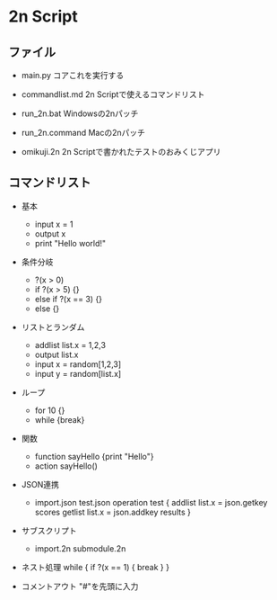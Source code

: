 # 2n Script

## ファイル

- main.py コアこれを実行する

- commandlist.md 2n Scriptで使えるコマンドリスト

- run_2n.bat Windowsの2nパッチ

- run_2n.command Macの2nパッチ

- omikuji.2n 2n Scriptで書かれたテストのおみくじアプリ

## コマンドリスト

- 基本
    - input x = 1
    - output x
    - print "Hello world!"

- 条件分岐
    - ?(x > 0)
    - if ?(x > 5) {}
    - else if ?(x == 3) {}
    - else {}

- リストとランダム
    - addlist list.x = 1,2,3
    - output list.x
    - input x = random[1,2,3]
    - input y = random[list.x]

- ループ
    - for 10 {}
    - while {break}

- 関数
    - function sayHello {print "Hello"}
    - action sayHello()

- JSON連携
    - import.json test.json
operation test {
  addlist list.x = json.getkey scores
  getlist list.x = json.addkey results
}

- サブスクリプト
    - import.2n submodule.2n

- ネスト処理
while
{
  if ?(x == 1)
  {
    break
  }
}

- コメントアウト
"#"を先頭に入力